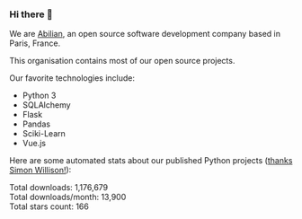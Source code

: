 ### Hi there 👋

We are [Abilian](https://abilian.com/), an open source software development company based in Paris, France.

This organisation contains most of our open source projects.

Our favorite technologies include:

- Python 3
- SQLAlchemy
- Flask
- Pandas
- Sciki-Learn
- Vue.js

Here are some automated stats about our published Python projects
([thanks Simon Willison!][sw-post]):

<!--marker-->
Total downloads: 1,176,679<br>
Total downloads/month: 13,900<br>
Total stars count: 166
<!--end-->

[sw-post]: https://simonwillison.net/2020/Jul/10/self-updating-profile-readme/